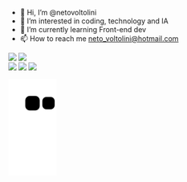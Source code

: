 - 👋 Hi, I’m @netovoltolini
- 👀 I’m interested in coding, technology and IA
- 🌱 I’m currently learning Front-end dev
- 📫 How to reach me neto_voltolini@hotmail.com
<div style="display: inline_block">
<img height="180em" src="https://github-readme-stats.vercel.app/api?username=netovoltolini&show_icons=true&theme=dracula&include_all_commits=true&count_private=true"/>
<img height="180em" src="https://github-readme-stats.vercel.app/api/top-langs/?username=netovoltolini&layout=compact&langs_count=7&theme=dracula"/>
</div>
<div> 
  <a href="https://instagram.com/skullnoisee" target="_blank"><img src="https://img.shields.io/badge/-Instagram-%23E4405F?style=for-the-badge&logo=instagram&logoColor=white" target="_blank"></a>
  <a href = "mailto:altairneto530@gmail.com"><img src="https://img.shields.io/badge/-Gmail-%23333?style=for-the-badge&logo=gmail&logoColor=white" target="_blank"></a>
  <a href="https://www.linkedin.com/in/altair-neto-803a471a1/" target="_blank"><img src="https://img.shields.io/badge/-LinkedIn-%230077B5?style=for-the-badge&logo=linkedin&logoColor=white" target="_blank"></a> 
 
  ![Snake animation](https://github.com/rafaballerini/rafaballerini/blob/output/github-contribution-grid-snake.svg)
 
</div>
